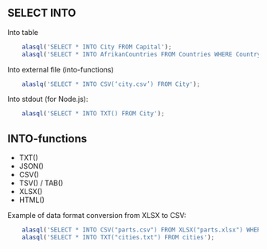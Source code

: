 ## SELECT INTO

Into table
```js
    alasql('SELECT * INTO City FROM Capital');
    alasql('SELECT * INTO AfrikanCountries FROM Countries WHERE Country = "Afrika"');
```

Into external file (into-functions)
```js
    alaslq('SELECT * INTO CSV(‘city.csv’) FROM City');
```

Into stdout (for Node.js):
```js
    alasql('SELECT * INTO TXT() FROM City');
```

## INTO-functions
* TXT()
* JSON()
* CSV()
* TSV() / TAB()
* XLSX()
* HTML()

Example of data format conversion from XLSX to CSV:
```js
    alasql('SELECT * INTO CSV("parts.csv") FROM XLSX("parts.xlsx") WHERE Qty > 10');
    alasql('SELECT * INTO TXT("cities.txt") FROM cities');
```
